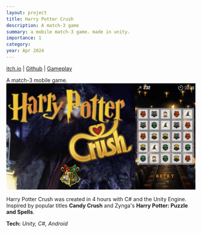 ```yaml
---
layout: project
title: Harry Potter Crush
description: A match-3 game
summary: a mobile match-3 game. made in unity.
importance: 1
category:
year: Apr 2024
---
```


<div class="center">
  <a class="tech-link" target="_blank" rel="noopener noreferrer" href="https://labibz.itch.io/harry-potter-crush">itch.io</a> | 
  <a class="tech-link" target="_blank" rel="noopener noreferrer" href="https://github.com/LabibZ/Match3Game">Github</a> | 
  <a class="tech-link" target="_blank" rel="noopener noreferrer" href="https://www.youtube.com/watch?v=1ohtuWkVRl4">Gameplay</a>
</div>

A match-3 mobile game.
![Cafe](/assets/img/harrypotter.png)

Harry Potter Crush was created in 4 hours with C# and the Unity Engine. Inspired by popular titles **Candy Crush** and Zynga's **Harry Potter: Puzzle and Spells**.

**Tech:** _Unity, C#, Android_
